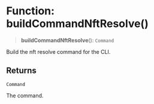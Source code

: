 # Function: buildCommandNftResolve()

> **buildCommandNftResolve**(): `Command`

Build the nft resolve command for the CLI.

## Returns

`Command`

The command.
